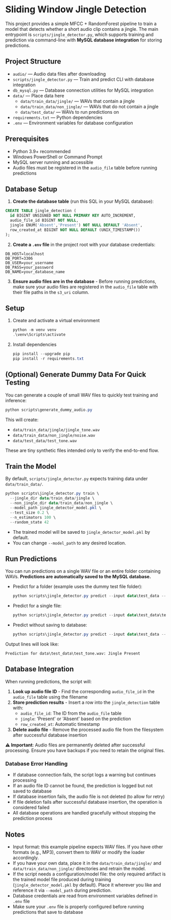 # Sliding Window Jingle Detection

This project provides a simple MFCC + RandomForest pipeline to train a model that detects whether a short audio clip contains a jingle. The main entrypoint is `scripts/jingle_detector.py`, which supports training and prediction via command-line with **MySQL database integration** for storing predictions.

## Project Structure

- `audio/` — Audio data files after downloading
- `scripts/jingle_detector.py` — Train and predict CLI with database integration
- `db_mysql.py` — Database connection utilities for MySQL integration
- `data/` — Place data here
  - `data/train_data/jingle/` — WAVs that contain a jingle
  - `data/train_data/non_jingle/` — WAVs that do not contain a jingle
  - `data/test_data/` — WAVs to run predictions on
- `requirements.txt` — Python dependencies
- `.env` — Environment variables for database configuration

## Prerequisites

- Python 3.9+ recommended
- Windows PowerShell or Command Prompt
- MySQL server running and accessible
- Audio files must be registered in the `audio_file` table before running predictions

## Database Setup

1. **Create the database table** (run this SQL in your MySQL database):

```sql
CREATE TABLE jingle_detection (
  id BIGINT UNSIGNED NOT NULL PRIMARY KEY AUTO_INCREMENT,
  audio_file_id BIGINT NOT NULL,
  jingle ENUM('Absent','Present') NOT NULL DEFAULT 'Absent',
  row_created_at BIGINT NOT NULL DEFAULT (UNIX_TIMESTAMP())
);
```

2. **Create a `.env` file** in the project root with your database credentials:

```env
DB_HOST=localhost
DB_PORT=3306
DB_USER=your_username
DB_PASS=your_password
DB_NAME=your_database_name
```

3. **Ensure audio files are in the database** - Before running predictions, make sure your audio files are registered in the `audio_file` table with their file paths in the `s3_uri` column.

## Setup

1. Create and activate a virtual environment

   ```powershell
   python -m venv venv
   .\venv\Scripts\activate
   ```

2. Install dependencies

   ```powershell
   pip install --upgrade pip
   pip install -r requirements.txt
   ```

## (Optional) Generate Dummy Data For Quick Testing

You can generate a couple of small WAV files to quickly test training and inference:

```powershell
python scripts\generate_dummy_audio.py
```

This will create:
- `data/train_data/jingle/jingle_tone.wav`
- `data/train_data/non_jingle/noise.wav`
- `data/test_data/test_tone.wav`

These are tiny synthetic files intended only to verify the end-to-end flow.

## Train the Model

By default, `scripts/jingle_detector.py` expects training data under `data/train_data/`.

```powershell
python scripts\jingle_detector.py train \
  --jingle_dir data/train_data/jingle \
  --non_jingle_dir data/train_data/non_jingle \
  --model_path jingle_detector_model.pkl \
  --test_size 0.2 \
  --n_estimators 100 \
  --random_state 42
```

- The trained model will be saved to `jingle_detector_model.pkl` by default.
- You can change `--model_path` to any desired location.

## Run Predictions

You can run predictions on a single WAV file or an entire folder containing WAVs. **Predictions are automatically saved to the MySQL database.**

- Predict for a folder (example uses the dummy test file folder):

  ```powershell
  python scripts\jingle_detector.py predict --input data\test_data --model_path jingle_detector_model.pkl
  ```

- Predict for a single file:

  ```powershell
  python scripts\jingle_detector.py predict --input data\test_data\test_tone.wav --model_path jingle_detector_model.pkl
  ```

- Predict without saving to database:

  ```powershell
  python scripts\jingle_detector.py predict --input data\test_data --model_path jingle_detector_model.pkl --no_db
  ```

Output lines will look like:

```
Prediction for data\test_data\test_tone.wav: Jingle Present
```

## Database Integration

When running predictions, the script will:

1. **Look up audio file ID** - Find the corresponding `audio_file_id` in the `audio_file` table using the filename
2. **Store prediction results** - Insert a row into the `jingle_detection` table with:
   - `audio_file_id`: The ID from the `audio_file` table
   - `jingle`: 'Present' or 'Absent' based on the prediction
   - `row_created_at`: Automatic timestamp
3. **Delete audio file** - Remove the processed audio file from the filesystem after successful database insertion

**⚠️ Important**: Audio files are permanently deleted after successful processing. Ensure you have backups if you need to retain the original files.

### Database Error Handling

- If database connection fails, the script logs a warning but continues processing
- If an audio file ID cannot be found, the prediction is logged but not saved to database
- If database insertion fails, the audio file is not deleted (to allow for retry)
- If file deletion fails after successful database insertion, the operation is considered failed
- All database operations are handled gracefully without stopping the prediction process

## Notes

- Input format: this example pipeline expects WAV files. If you have other formats (e.g., MP3), convert them to WAV or modify the loader accordingly.
- If you have your own data, place it in the `data/train_data/jingle/` and `data/train_data/non_jingle/` directories and retrain the model.
- If the script needs a configuration/model file: the only required artifact is the trained model file produced during training (`jingle_detector_model.pkl` by default). Place it wherever you like and reference it via `--model_path` during prediction.
- Database credentials are read from environment variables defined in `.env` file
- Make sure your `.env` file is properly configured before running predictions that save to database
